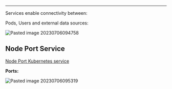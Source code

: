 ****

Services enable connectivity between:

Pods, Users and external data sources:

![Pasted image 20230706094758](Pasted%20image%2020230706094758.png)

## Node Port Service

[Node Port Kubernetes service](Node%20Port%20Kubernetes%20service.md)

**Ports:**

![Pasted image 20230706095319](Pasted%20image%2020230706095319.png)

